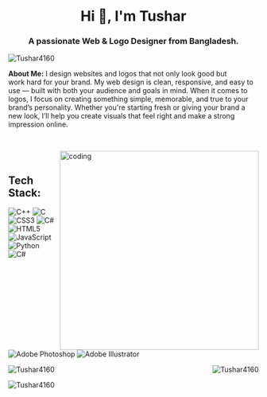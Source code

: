 <h1 align="center">Hi 👋, I'm Tushar</h1>
<h3 align="center">A passionate Web & Logo Designer from Bangladesh.</h3>

<p align="left"> <img src="https://komarev.com/ghpvc/?username=Tushar4160&label=Profile%20views&color=0e75b6&style=flat" alt="Tushar4160" /> </p>

<p align="left"> <b>About Me:</b> I design websites and logos that not only look good but <br> work hard for your brand. My web design is clean, responsive, and easy to use — built with both your audience and goals in mind. When it comes to logos, I focus on creating something simple, memorable, and true to your brand’s personality. Whether you're starting fresh or giving your brand a new look, I’ll help you create visuals that feel right and make a strong impression online.</p><br>

<img align="right" alt="coding" width="400" src="https://user-images.githubusercontent.com/55389276/140866485-8fb1c876-9a8f-4d6a-98dc-08c4981eaf70.gif"><br>

## Tech Stack:
![C++](https://img.shields.io/badge/c++-%2300599C.svg?style=for-the-badge&logo=c%2B%2B&logoColor=white) ![C](https://img.shields.io/badge/c-%2300599C.svg?style=for-the-badge&logo=c&logoColor=white) ![CSS3](https://img.shields.io/badge/css3-%231572B6.svg?style=for-the-badge&logo=css3&logoColor=white) ![C#](https://img.shields.io/badge/c%23-%23239120.svg?style=for-the-badge&logo=csharp&logoColor=white) ![HTML5](https://img.shields.io/badge/html5-%23E34F26.svg?style=for-the-badge&logo=html5&logoColor=white) ![JavaScript](https://img.shields.io/badge/javascript-%23323330.svg?style=for-the-badge&logo=javascript&logoColor=%23F7DF1E) ![Python](https://img.shields.io/badge/python-3670A0?style=for-the-badge&logo=python&logoColor=ffdd54) ![C#](https://img.shields.io/badge/c%23-%23239120.svg?style=for-the-badge&logo=csharp&logoColor=white) ![Adobe Photoshop](https://img.shields.io/badge/adobe%20photoshop-%2331A8FF.svg?style=for-the-badge&logo=adobe%20photoshop&logoColor=white) ![Adobe Illustrator](https://img.shields.io/badge/adobe%20illustrator-%23FF9A00.svg?style=for-the-badge&logo=adobe%20illustrator&logoColor=white)


<p><img align="left" src="https://github-readme-stats.vercel.app/api/top-langs?username=Tushar4160&show_icons=true&locale=en&layout=compact" alt="Tushar4160" /></p>

<p>&nbsp;<img align="right" src="https://github-readme-stats.vercel.app/api?username=Tushar4160&show_icons=true&locale=en" alt="Tushar4160" /></p>

<p><img align="center" src="https://github-readme-streak-stats.herokuapp.com/?user=Tushar4160&" alt="Tushar4160" /></p>
